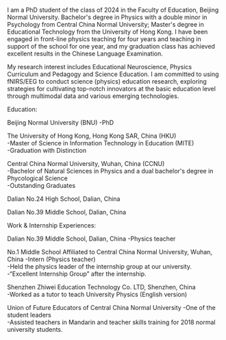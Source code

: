 I am a PhD student of the class of 2024 in the Faculty of Education, Beijing Normal University. Bachelor's degree in Physics with a double minor in Psychology from Central China Normal University; Master's degree in Educational Technology from the University of Hong Kong. I have been engaged in front-line physics teaching for four years and teaching in support of the school for one year, and my graduation class has achieved excellent results in the Chinese Language Examination.


My research interest includes Educational Neuroscience, Physics Curriculum and Pedagogy and Science Education. I am committed to using fNIRS/EEG to conduct science (physics) education research, exploring strategies for cultivating top-notch innovators at the basic education level through multimodal data and various emerging technologies.


Education:

Beijing Normal University (BNU)
-PhD

The University of Hong Kong, Hong Kong SAR, China (HKU)               
-Master of Science in Information Technology in Education (MITE)       
-Graduation with Distinction

Central China Normal University, Wuhan, China (CCNU)                         
-Bachelor of Natural Sciences in Physics and a dual bachelor's degree in Phycological Science     
-Outstanding Graduates

Dalian No.24 High School, Dalian, China                                  

Dalian No.39 Middle School, Dalian, China 


Work & Internship Experiences:

Dalian No.39 Middle School, Dalian, China
-Physics teacher             

No.1 Middle School Affiliated to Central China Normal University, Wuhan, China
-Intern (Physics teacher)   
-Held the physics leader of the internship group at our university.
-“Excellent Internship Group” after the internship.

Shenzhen Zhiwei Education Technology Co. LTD, Shenzhen, China           
-Worked as a tutor to teach University Physics (English version)

Union of Future Educators of Central China Normal University
-One of the student leaders     
-Assisted teachers in Mandarin and teacher skills training for 2018 normal university students.
